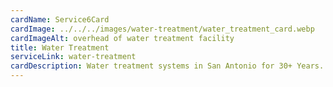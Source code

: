```yaml
---
cardName: Service6Card
cardImage: ../../../images/water-treatment/water_treatment_card.webp
cardImageAlt: overhead of water treatment facility
title: Water Treatment
serviceLink: water-treatment
cardDescription: Water treatment systems in San Antonio for 30+ Years. Contact us Today!
---
```

